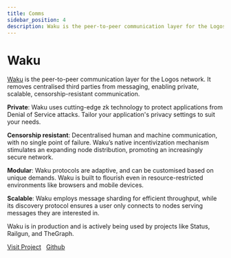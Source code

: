 ```yaml
---
title: Comms 
sidebar_position: 4
description: Waku is the peer-to-peer communication layer for the Logos Network.
---
```


# Waku

<p><u>Waku</u> is the peer-to-peer communication layer for the Logos network. It removes centralised third parties from messaging, enabling private, scalable, censorship-resistant communication.</p>

**Private**: Waku uses cutting-edge zk technology to protect applications from Denial of Service attacks. Tailor your application's privacy settings to suit your needs.

**Censorship resistant**: Decentralised human and machine communication, with no single point of failure. Waku’s native incentivization mechanism stimulates an expanding node distribution, promoting an increasingly secure network.

**Modular**: Waku protocols are adaptive, and can be customised based on unique demands. Waku is built to flourish even in resource-restricted environments like browsers and mobile devices.

**Scalable**: Waku employs message sharding for efficient throughput, while its discovery protocol ensures a user only connects to nodes serving messages they are interested in.

Waku is in production and is actively being used by projects like Status, Railgun, and TheGraph.


[Visit Project](https://waku.org/) &nbsp; [Github](https://github.com/waku-org)
